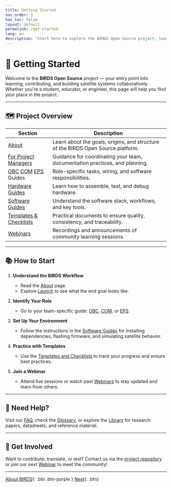 ```yaml
---
title: Getting Started
nav_order: 3
has_toc: false
layout: default  
permalink: /get-started 
lang: en  
description: "Start here to explore the BIRDS Open Source project, learn the development workflow, and find guides relevant to your role."
---
```


# 🚀 Getting Started

Welcome to the **BIRDS Open Source** project — your entry point into learning, contributing, and building satellite systems collaboratively. Whether you're a student, educator, or engineer, this page will help you find your place in the project.

---

## 🗺️ Project Overview

| Section | Description |
|--------|-------------|
| [About](../about) | Learn about the goals, origins, and structure of the BIRDS Open Source platform. |
| [For Project Managers](../pm) | Guidance for coordinating your team, documentation practices, and planning. |
| [OBC](../obc) [COM](../com) [EPS ](../eps) Guides | Role-specific tasks, wiring, and software responsibilities. |
| [Hardware Guides](../hardware) | Learn how to assemble, test, and debug hardware. |
| [Software Guides](../software) | Understand the software stack, workflows, and key tools. |
| [Templates & Checklists](../templates) | Practical documents to ensure quality, consistency, and traceability. |
| [Webinars](../webinars) | Recordings and announcements of community learning sessions. |

---

## 📚 How to Start

1. **Understand the BIRDS Workflow**
   - Read the [About](../about) page.
   - Explore [Launch](../launch) to see what the end goal looks like.

2. **Identify Your Role**
   - Go to your team-specific guide: [OBC](../obc), [COM](../com), or [EPS](../eps).

3. **Set Up Your Environment**
   - Follow the instructions in the [Software Guides](../software) for installing dependencies, flashing firmware, and simulating satellite behavior.

4. **Practice with Templates**
   - Use the [Templates and Checklists](../templates) to track your progress and ensure best practices.

5. **Join a Webinar**
   - Attend live sessions or watch past [Webinars](../webinars) to stay updated and learn from others.

---

## 🙋 Need Help?

Visit our [FAQ](../faq), check the [Glossary](../glossary), or explore the [Library](../library) for research papers, datasheets, and reference material.

---

## 💬 Get Involved

Want to contribute, translate, or test? Contact us via the [project repository](https://github.com/...) or join our next [Webinar](../webinars) to meet the community!

---

[About BIRDS]({{site.url}}/about){: .btn .btn-purple }
[Next]({{site.url}}/){: .btn}
